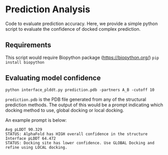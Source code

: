 # Prediction Analysis

Code to evaluate prediction accuracy. Here, we provide a simple python script to evaluate the confidence of docked complex prediction.


## Requirements

This script would require Biopython package (https://biopython.org/)
```pip install biopython```


## Evaluating model confidence

```
python interface_plddt.py prediction.pdb -partners A_B -cutoff 10
```

`prediction.pdb` is the PDB file generated from any of the structural prediction methods. The output of this would be a prompt indicating which docking method to use, global docking or local docking.

An example prompt is below:
```
Avg pLDDT 90.329
STATUS: AlphaFold has HIGH overall confidence in the structure
Interface pLDDT 64.472
STATUS: Docking site has lower confidence. Use GLOBAL Docking and refine using LOCAL docking.
```